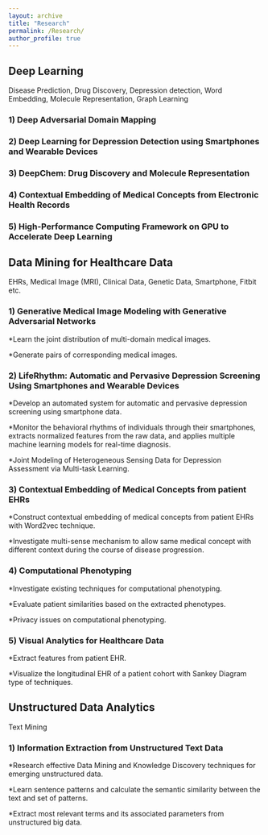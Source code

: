 ```yaml
---
layout: archive
title: "Research"
permalink: /Research/
author_profile: true
---
```


## Deep Learning

Disease Prediction,  Drug Discovery, Depression detection, Word Embedding, Molecule Representation, Graph Learning

### 1) Deep Adversarial Domain Mapping

### 2) Deep Learning for Depression Detection using Smartphones and Wearable Devices

### 3) DeepChem: Drug Discovery and Molecule Representation

### 4) Contextual Embedding of Medical Concepts from Electronic Health Records

### 5) High-Performance Computing Framework on GPU to Accelerate Deep Learning


## Data Mining for Healthcare Data 

EHRs, Medical Image (MRI), Clinical Data, Genetic Data, Smartphone, Fitbit etc.

### 1) Generative Medical Image Modeling with Generative Adversarial Networks 

*Learn the joint distribution of multi-domain medical images.

*Generate pairs of corresponding medical images.

### 2) LifeRhythm: Automatic and Pervasive Depression Screening Using Smartphones and Wearable Devices

*Develop an automated system for automatic and pervasive depression screening using smartphone data.

*Monitor the behavioral rhythms of individuals through their smartphones, extracts normalized features from the raw data, and applies multiple machine learning models for real-time diagnosis.

*Joint Modeling of Heterogeneous Sensing Data for Depression Assessment via Multi-task Learning.

### 3) Contextual Embedding of Medical Concepts from patient EHRs 

*Construct contextual embedding of medical concepts from patient EHRs with Word2vec technique.

*Investigate multi-sense mechanism to allow same medical concept with different context during the course of disease progression. 

### 4) Computational Phenotyping 

*Investigate existing techniques for computational phenotyping.

*Evaluate patient similarities based on the extracted phenotypes.

*Privacy issues on computational phenotyping.

### 5) Visual Analytics for Healthcare Data

*Extract features from patient EHR.

*Visualize the longitudinal EHR of a patient cohort with Sankey Diagram type of techniques.

## Unstructured Data Analytics

Text Mining

### 1) Information Extraction from Unstructured Text Data

*Research effective Data Mining and Knowledge Discovery techniques for emerging unstructured data.

*Learn sentence patterns and calculate the semantic similarity between the text and set of patterns.

*Extract most relevant terms and its associated parameters from unstructured big data.

